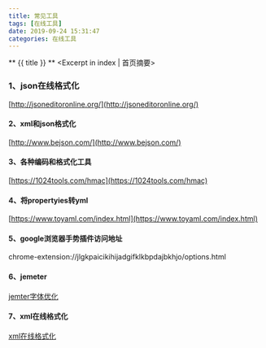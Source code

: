 ```yaml
---
title: 常见工具
tags: [在线工具]
date: 2019-09-24 15:31:47
categories: 在线工具
---
```

** {{ title }} ** <Excerpt in index | 首页摘要>


<!-- more -->

### 1、json在线格式化

 [http://jsoneditoronline.org/](http://jsoneditoronline.org/)

#### 2、xml和json格式化

 [http://www.bejson.com/](http://www.bejson.com/)

#### 3、各种编码和格式化工具

 [https://1024tools.com/hmac](https://1024tools.com/hmac)

#### 4、将propertyies转yml
[https://www.toyaml.com/index.html](https://www.toyaml.com/index.html)

#### 5、google浏览器手势插件访问地址

chrome-extension://jlgkpaicikihijadgifklkbpdajbkhjo/options.html

#### 6、jemeter
[jemter字体优化](https://blog.csdn.net/qq_36527924/article/details/106623154?utm_medium=distribute.pc_relevant.none-task-blog-BlogCommendFromBaidu-1.control&depth_1-utm_source=distribute.pc_relevant.none-task-blog-BlogCommendFromBaidu-1.control)

#### 7、xml在线格式化

[xml在线格式化](https://c.runoob.com/front-end/710)
